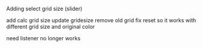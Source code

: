 Adding select grid size (slider)

add
calc grid size
update gridesize 
remove old grid
fix reset so it works with different grid size and original color

need
listener no longer works
